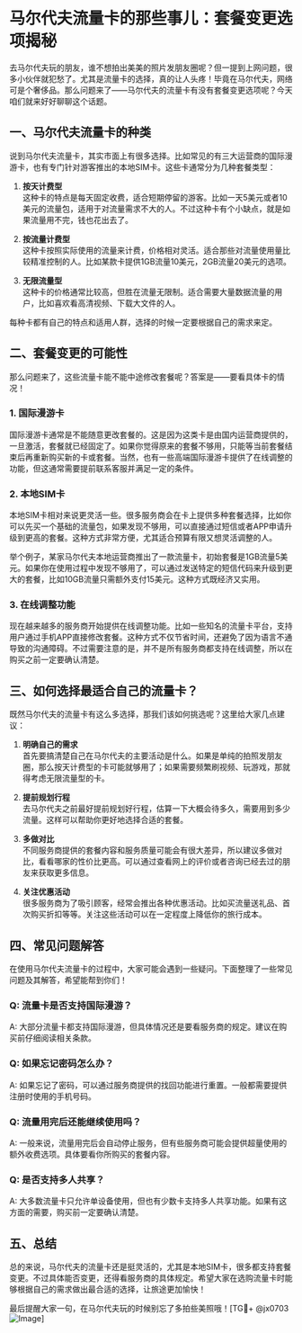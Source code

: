 # 马尔代夫流量卡的那些事儿：套餐变更选项揭秘

去马尔代夫玩的朋友，谁不想拍出美美的照片发朋友圈呢？但一提到上网问题，很多小伙伴就犯愁了。尤其是流量卡的选择，真的让人头疼！毕竟在马尔代夫，网络可是个奢侈品。那么问题来了——马尔代夫的流量卡有没有套餐变更选项呢？今天咱们就来好好聊聊这个话题。

## 一、马尔代夫流量卡的种类

说到马尔代夫流量卡，其实市面上有很多选择。比如常见的有三大运营商的国际漫游卡，也有专门针对游客推出的本地SIM卡。这些卡通常分为几种套餐类型：

1. **按天计费型**  
   这种卡的特点是每天固定收费，适合短期停留的游客。比如一天5美元或者10美元的流量包，适用于对流量需求不大的人。不过这种卡有个小缺点，就是如果流量用不完，钱也花出去了。

2. **按流量计费型**  
   这种卡按照实际使用的流量来计费，价格相对灵活。适合那些对流量使用量比较精准控制的人。比如某款卡提供1GB流量10美元，2GB流量20美元的选项。

3. **无限流量型**  
   这种卡的价格通常比较高，但胜在流量无限制。适合需要大量数据流量的用户，比如喜欢看高清视频、下载大文件的人。

每种卡都有自己的特点和适用人群，选择的时候一定要根据自己的需求来定。

## 二、套餐变更的可能性

那么问题来了，这些流量卡能不能中途修改套餐呢？答案是——要看具体卡的情况！

### 1. 国际漫游卡  
国际漫游卡通常是不能随意更改套餐的。这是因为这类卡是由国内运营商提供的，一旦激活，套餐就已经固定了。如果你觉得原来的套餐不够用，只能等当前套餐结束后再重新购买新的卡或套餐。当然，也有一些高端国际漫游卡提供了在线调整的功能，但这通常需要提前联系客服并满足一定的条件。

### 2. 本地SIM卡  
本地SIM卡相对来说更灵活一些。很多服务商会在卡上提供多种套餐选择，比如你可以先买一个基础的流量包，如果发现不够用，可以直接通过短信或者APP申请升级到更高的套餐。这种方式非常方便，尤其适合预算有限又想灵活调整的人。

举个例子，某家马尔代夫本地运营商推出了一款流量卡，初始套餐是1GB流量5美元。如果你在使用过程中发现不够用了，可以通过发送特定的短信代码来升级到更大的套餐，比如10GB流量只需额外支付15美元。这种方式既经济又实用。

### 3. 在线调整功能  
现在越来越多的服务商开始提供在线调整功能。比如一些知名的流量卡平台，支持用户通过手机APP直接修改套餐。这种方式不仅节省时间，还避免了因为语言不通导致的沟通障碍。不过需要注意的是，并不是所有服务商都支持在线调整，所以在购买之前一定要确认清楚。

## 三、如何选择最适合自己的流量卡？

既然马尔代夫的流量卡有这么多选择，那我们该如何挑选呢？这里给大家几点建议：

1. **明确自己的需求**  
   首先要搞清楚自己在马尔代夫的主要活动是什么。如果是单纯的拍照发朋友圈，那么按天计费型的卡可能就够用了；如果需要频繁刷视频、玩游戏，那就得考虑无限流量型的卡。

2. **提前规划行程**  
   去马尔代夫之前最好提前规划好行程，估算一下大概会待多久，需要用到多少流量。这样可以帮助你更好地选择合适的套餐。

3. **多做对比**  
   不同服务商提供的套餐内容和服务质量可能会有很大差异，所以建议多做对比，看看哪家的性价比更高。可以通过查看网上的评价或者咨询已经去过的朋友来获取更多信息。

4. **关注优惠活动**  
   很多服务商为了吸引顾客，经常会推出各种优惠活动。比如买流量送礼品、首次购买折扣等等。关注这些活动可以在一定程度上降低你的旅行成本。

## 四、常见问题解答

在使用马尔代夫流量卡的过程中，大家可能会遇到一些疑问。下面整理了一些常见问题及其解答，希望能帮到你们！

### Q: 流量卡是否支持国际漫游？
A: 大部分流量卡都支持国际漫游，但具体情况还是要看服务商的规定。建议在购买前仔细阅读相关条款。

### Q: 如果忘记密码怎么办？
A: 如果忘记了密码，可以通过服务商提供的找回功能进行重置。一般都需要提供注册时使用的手机号码。

### Q: 流量用完后还能继续使用吗？
A: 一般来说，流量用完后会自动停止服务，但有些服务商可能会提供超量使用的额外收费选项。具体要看你所购买的套餐内容。

### Q: 是否支持多人共享？
A: 大多数流量卡只允许单设备使用，但也有少数卡支持多人共享功能。如果有这方面的需要，购买前一定要确认清楚。

## 五、总结

总的来说，马尔代夫的流量卡还是挺灵活的，尤其是本地SIM卡，很多都支持套餐变更。不过具体能否变更，还得看服务商的具体规定。希望大家在选购流量卡时能够根据自己的需求做出最合适的选择，让旅途更加愉快！

最后提醒大家一句，在马尔代夫玩的时候别忘了多拍些美照哦！[TG💪+ @jx0703 ![Image](https://github.com/user-attachments/assets/dbca1d08-cadb-493c-b0ec-ad6f7a83f270)]